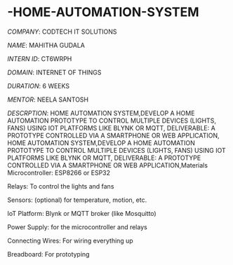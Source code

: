 # -HOME-AUTOMATION-SYSTEM

*COMPANY*: CODTECH IT SOLUTIONS

*NAME*: MAHITHA GUDALA

*INTERN ID*: CT6WRPH

*DOMAIN*: INTERNET OF THINGS

*DURATION*: 6 WEEKS

*MENTOR*: NEELA SANTOSH

*DESCRPTION*: HOME AUTOMATION SYSTEM,DEVELOP A HOME AUTOMATION PROTOTYPE TO CONTROL MULTIPLE DEVICES (LIGHTS, FANS) USING IOT PLATFORMS LIKE BLYNK OR MQTT, DELIVERABLE: A PROTOTYPE CONTROLLED VIA A SMARTPHONE OR WEB APPLICATION,
HOME AUTOMATION SYSTEM,DEVELOP A HOME AUTOMATION PROTOTYPE TO CONTROL MULTIPLE DEVICES (LIGHTS, FANS) USING IOT PLATFORMS LIKE BLYNK OR MQTT, DELIVERABLE: A PROTOTYPE CONTROLLED VIA A SMARTPHONE OR WEB APPLICATION,Materials
Microcontroller: ESP8266 or ESP32

Relays: To control the lights and fans

Sensors: (optional) for temperature, motion, etc.

IoT Platform: Blynk or MQTT broker (like Mosquitto)

Power Supply: for the microcontroller and relays

Connecting Wires: For wiring everything up

Breadboard: For prototyping
